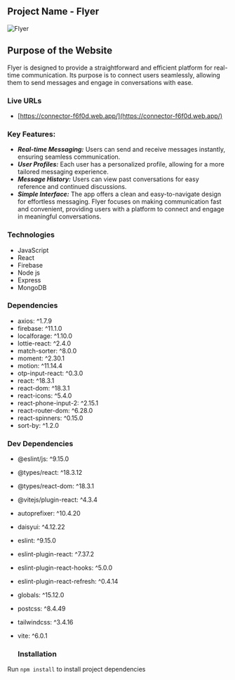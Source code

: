 ## Project Name - Flyer
![Flyer](https://i.postimg.cc/2jXHcgw2/New-Collection-With-Laptop-Mockup-Instagram-Post.jpg)
## Purpose of the Website
Flyer is designed to provide a straightforward and efficient platform for real-time communication. Its purpose is to connect users seamlessly, allowing them to send messages and engage in conversations with ease.
### Live URLs 
- [https://connector-f6f0d.web.app/](https://connector-f6f0d.web.app/)

### Key Features:
- ***Real-time Messaging:*** Users can send and receive messages instantly, ensuring seamless communication.
- ***User Profiles:***  Each user has a personalized profile, allowing for a more tailored messaging experience.
- ***Message History:***  Users can view past conversations for easy reference and continued discussions.
- ***Simple Interface:***  The app offers a clean and easy-to-navigate design for effortless messaging.
  Flyer focuses on making communication fast and convenient, providing users with a platform to connect and engage in meaningful conversations.

### Technologies
-  JavaScript
-  React
-  Firebase
-  Node js
-  Express
-  MongoDB


 ### Dependencies
- axios: ^1.7.9  
- firebase: ^11.1.0  
- localforage: ^1.10.0  
- lottie-react: ^2.4.0  
- match-sorter: ^8.0.0  
- moment: ^2.30.1  
- motion: ^11.14.4  
- otp-input-react: ^0.3.0  
- react: ^18.3.1  
- react-dom: ^18.3.1  
- react-icons: ^5.4.0  
- react-phone-input-2: ^2.15.1  
- react-router-dom: ^6.28.0  
- react-spinners: ^0.15.0  
- sort-by: ^1.2.0  

 ### Dev Dependencies
- @eslint/js: ^9.15.0  
- @types/react: ^18.3.12  
- @types/react-dom: ^18.3.1  
- @vitejs/plugin-react: ^4.3.4  
- autoprefixer: ^10.4.20  
- daisyui: ^4.12.22  
- eslint: ^9.15.0  
- eslint-plugin-react: ^7.37.2  
- eslint-plugin-react-hooks: ^5.0.0  
- eslint-plugin-react-refresh: ^0.4.14  
- globals: ^15.12.0  
- postcss: ^8.4.49  
- tailwindcss: ^3.4.16  
- vite: ^6.0.1

  ### Installation
Run ```npm install``` to install project dependencies
